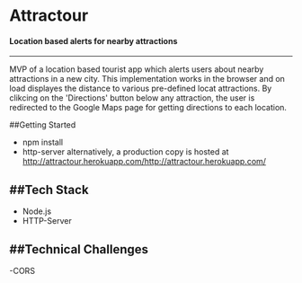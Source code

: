 # Attractour
#### Location based alerts for nearby attractions
---------------------------

MVP of a location based tourist app which alerts users about nearby attractions in a new city. This implementation works in the browser and on load displayes the distance to various pre-defined locat attractions. By clikcing on the 'Directions' button below any attraction, the user is redirected to the Google Maps page for getting directions to each location. 

##Getting Started
- npm install
- http-server
alternatively, a production copy is hosted at http://attractour.herokuapp.com/http://attractour.herokuapp.com/

##Tech Stack
----------
- Node.js
- HTTP-Server


##Technical Challenges
--------------------

-CORS
